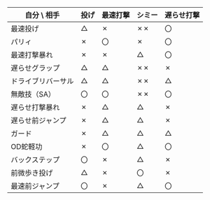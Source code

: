 
| 自分 \ 相手   | 投げ  | 最速打撃 | シミー | 遅らせ打撃 |
| --------- | --- | ---- | --- | ----- |
| 最速投げ      | △   | ✗    | ✗✗  | 〇     |
| パリィ       | ✗   | 〇    | ✗   | 〇     |
| 最速打撃暴れ    | ✗   | ✗    | △   | 〇     |
| 遅らせグラップ   | △   | △    | ✗✗  | ✗     |
| ドライブリバーサル | △   | △    | ✗✗  | △     |
| 無敵技（SA）   | 〇   | 〇    | ✗✗  | 〇     |
| 遅らせ打撃暴れ   | ✗   | △    | △   | ✗     |
| 遅らせ前ジャンプ  | ✗   | △    | △   | ✗     |
| ガード       | ✗   | △    | △   | △     |
| OD蛇軽功     | ✗   | 〇    | △   | 〇     |
| バックステップ   | 〇   | ✗    | △   | ✗     |
| 前微歩き投げ    | △   | ✗    | 〇   | ✗     |
| 最速前ジャンプ   | 〇   | ✗    | △   | 〇     |


